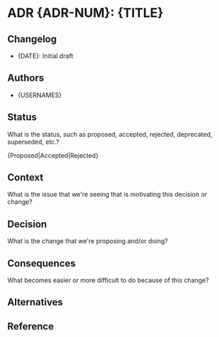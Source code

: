 # ADR {ADR-NUM}: {TITLE}

## Changelog

- {DATE}: Initial draft

## Authors

- {USERNAMES}

## Status

What is the status, such as proposed, accepted, rejected, deprecated, superseded, etc.?

{Proposed|Accepted|Rejected}

## Context

What is the issue that we're seeing that is motivating this decision or change?

## Decision

What is the change that we're proposing and/or doing?

## Consequences

What becomes easier or more difficult to do because of this change?

## Alternatives

## Reference
